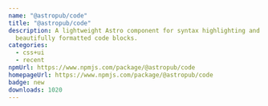 ```yaml
---
name: "@astropub/code"
title: "@astropub/code"
description: A lightweight Astro component for syntax highlighting and rendering
  beautifully formatted code blocks.
categories:
  - css+ui
  - recent
npmUrl: https://www.npmjs.com/package/@astropub/code
homepageUrl: https://www.npmjs.com/package/@astropub/code
badge: new
downloads: 1020
---
```

